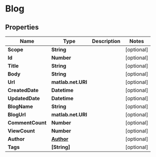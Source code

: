 # Blog

## Properties
Name | Type | Description | Notes
------------ | ------------- | ------------- | -------------
**Scope** | **String** |  | [optional] 
**Id** | **Number** |  | [optional] 
**Title** | **String** |  | [optional] 
**Body** | **String** |  | [optional] 
**Url** | **matlab.net.URI** |  | [optional] 
**CreatedDate** | **Datetime** |  | [optional] 
**UpdatedDate** | **Datetime** |  | [optional] 
**BlogName** | **String** |  | [optional] 
**BlogUrl** | **matlab.net.URI** |  | [optional] 
**CommentCount** | **Number** |  | [optional] 
**ViewCount** | **Number** |  | [optional] 
**Author** | [**Author**](Author.md) |  | [optional] 
**Tags** | **[String]** |  | [optional] 
